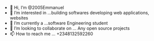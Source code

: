 - 👋 Hi, I’m @2005Emmanuel
- 👀 I’m interested in ...building softwares developing web applications, websites
- 🌱 I’m currently a  ...software Engineering student 
- 💞️ I’m looking to collaborate on ... Any open source projects 
- 📫 How to reach me ...
+2348132592260

<!---
2005Emmanuel/2005Emmanuel is a ✨ special ✨ repository because its `README.md` (this file) appears on your GitHub profile.
You can click the Preview link to take a look at your changes.
--->

